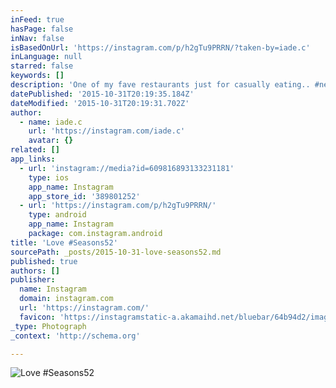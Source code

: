 ```yaml
---
inFeed: true
hasPage: false
inNav: false
isBasedOnUrl: 'https://instagram.com/p/h2gTu9PRRN/?taken-by=iade.c'
inLanguage: null
starred: false
keywords: []
description: 'One of my fave restaurants just for casually eating.. #neverfailstoimpress'
datePublished: '2015-10-31T20:19:35.184Z'
dateModified: '2015-10-31T20:19:31.702Z'
author:
  - name: iade.c
    url: 'https://instagram.com/iade.c'
    avatar: {}
related: []
app_links:
  - url: 'instagram://media?id=609816893133231181'
    type: ios
    app_name: Instagram
    app_store_id: '389801252'
  - url: 'https://instagram.com/p/h2gTu9PRRN/'
    type: android
    app_name: Instagram
    package: com.instagram.android
title: 'Love #Seasons52'
sourcePath: _posts/2015-10-31-love-seasons52.md
published: true
authors: []
publisher:
  name: Instagram
  domain: instagram.com
  url: 'https://instagram.com/'
  favicon: 'https://instagramstatic-a.akamaihd.net/bluebar/64b94d2/images/ico/favicon.ico'
_type: Photograph
_context: 'http://schema.org'

---
```

![Love #Seasons52](https://scontent.cdninstagram.com/hphotos-xaf1/t51.2885-15/e15/11372249_841847089218047_1153893392_n.jpg)